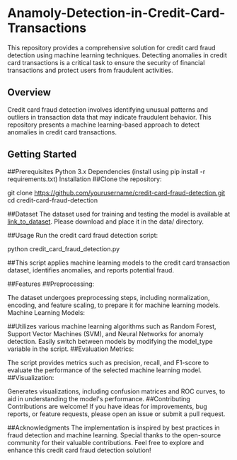 # Anamoly-Detection-in-Credit-Card-Transactions
This repository provides a comprehensive solution for credit card fraud detection using machine learning techniques. Detecting anomalies in credit card transactions is a critical task to ensure the security of financial transactions and protect users from fraudulent activities.

## Overview
Credit card fraud detection involves identifying unusual patterns and outliers in transaction data that may indicate fraudulent behavior. This repository presents a machine learning-based approach to detect anomalies in credit card transactions.

## Getting Started
##Prerequisites
Python 3.x
Dependencies (install using pip install -r requirements.txt)
Installation
##Clone the repository:

git clone https://github.com/yourusername/credit-card-fraud-detection.git
cd credit-card-fraud-detection

##Dataset
The dataset used for training and testing the model is available at [link_to_dataset](https://www.kaggle.com/mlg-ulb/creditcardfraud). Please download and place it in the data/ directory.

##Usage
Run the credit card fraud detection script:

python credit_card_fraud_detection.py

##This script applies machine learning models to the credit card transaction dataset, identifies anomalies, and reports potential fraud.

##Features
##Preprocessing:

The dataset undergoes preprocessing steps, including normalization, encoding, and feature scaling, to prepare it for machine learning models.
Machine Learning Models:

##Utilizes various machine learning algorithms such as Random Forest, Support Vector Machines (SVM), and Neural Networks for anomaly detection.
Easily switch between models by modifying the model_type variable in the script.
##Evaluation Metrics:

The script provides metrics such as precision, recall, and F1-score to evaluate the performance of the selected machine learning model.
##Visualization:

Generates visualizations, including confusion matrices and ROC curves, to aid in understanding the model's performance.
##Contributing
Contributions are welcome! If you have ideas for improvements, bug reports, or feature requests, please open an issue or submit a pull request.



##Acknowledgments
The implementation is inspired by best practices in fraud detection and machine learning.
Special thanks to the open-source community for their valuable contributions.
Feel free to explore and enhance this credit card fraud detection solution!
